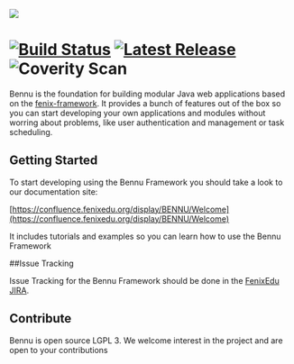 ![](https://cloud.githubusercontent.com/assets/132118/5009829/70603546-6a63-11e4-96fc-9d88559fa600.png)

[![Build Status](https://travis-ci.org/FenixEdu/bennu.svg?branch=develop)](https://travis-ci.org/FenixEdu/bennu) [![Latest Release](https://img.shields.io/github/release/FenixEdu/bennu.svg)](https://github.com/FenixEdu/bennu/releases/latest) ![Coverity Scan](https://scan.coverity.com/projects/2456/badge.svg)
==========

Bennu is the foundation for building modular Java web applications based on the [fenix-framework](http://fenix-framework.github.io/). It provides a bunch of features out of the box so you can start developing your own applications and modules without worring about problems, like user authentication and management or task scheduling.

## Getting Started

To start developing using the Bennu Framework you should take a look to our documentation site:

[https://confluence.fenixedu.org/display/BENNU/Welcome](https://confluence.fenixedu.org/display/BENNU/Welcome)

It includes tutorials and examples so you can learn how to use the Bennu Framework

##Issue Tracking

Issue Tracking for the Bennu Framework should be done in the [FenixEdu JIRA](https://jira.fenixedu.org/browse/BNN).

## Contribute

Bennu is open source LGPL 3. We welcome interest in the project and are open to your contributions
